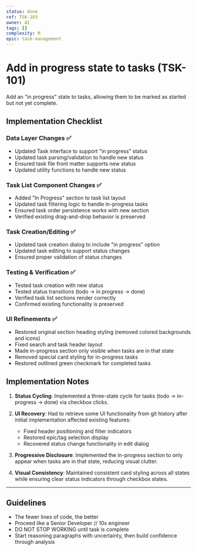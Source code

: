 ```yaml
---
status: done
ref: TSK-103
owner: AI
tags: []
complexity: M
epic: task-management
---
```


# Add in progress state to tasks (TSK-101)

Add an "in progress" state to tasks, allowing them to be marked as started but not yet complete.

## Implementation Checklist

### Data Layer Changes ✅

- Updated Task interface to support "in progress" status
- Updated task parsing/validation to handle new status
- Ensured task file front matter supports new status
- Updated utility functions to handle new status

### Task List Component Changes ✅

- Added "In Progress" section to task list layout
- Updated task filtering logic to handle in-progress tasks
- Ensured task order persistence works with new section
- Verified existing drag-and-drop behavior is preserved

### Task Creation/Editing ✅

- Updated task creation dialog to include "in progress" option
- Updated task editing to support status changes
- Ensured proper validation of status changes

### Testing & Verification ✅

- Tested task creation with new status
- Tested status transitions (todo → in progress → done)
- Verified task list sections render correctly
- Confirmed existing functionality is preserved

### UI Refinements ✅

- Restored original section heading styling (removed colored backgrounds and icons)
- Fixed search and task header layout
- Made in-progress section only visible when tasks are in that state
- Removed special card styling for in-progress tasks
- Restored outlined green checkmark for completed tasks

## Implementation Notes

1. **Status Cycling**: Implemented a three-state cycle for tasks (todo → in-progress → done) via checkbox clicks.

2. **UI Recovery**: Had to retrieve some UI functionality from git history after initial implementation affected existing features:

   - Fixed header positioning and filter indicators
   - Restored epic/tag selection display
   - Recovered status change functionality in edit dialog

3. **Progressive Disclosure**: Implemented the in-progress section to only appear when tasks are in that state, reducing visual clutter.

4. **Visual Consistency**: Maintained consistent card styling across all states while ensuring clear status indicators through checkbox states.

---

## Guidelines

- The fewer lines of code, the better
- Proceed like a Senior Developer // 10x engineer
- DO NOT STOP WORKING until task is complete
- Start reasoning paragraphs with uncertainty, then build confidence through analysis
